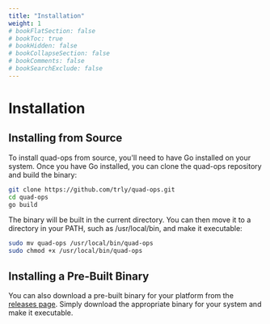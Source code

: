 ```yaml
---
title: "Installation"
weight: 1
# bookFlatSection: false
# bookToc: true
# bookHidden: false
# bookCollapseSection: false
# bookComments: false
# bookSearchExclude: false
---
```

# Installation

## Installing from Source
To install quad-ops from source, you'll need to have Go installed on your system. Once you have Go installed, you can clone the quad-ops repository and build the binary:
```bash
git clone https://github.com/trly/quad-ops.git
cd quad-ops
go build
```
The binary will be built in the current directory. You can then move it to a directory in your PATH, such as /usr/local/bin, and make it executable:
```bash
sudo mv quad-ops /usr/local/bin/quad-ops
sudo chmod +x /usr/local/bin/quad-ops
```
## Installing a Pre-Built Binary
You can also download a pre-built binary for your platform from the [releases page](https://github.com/trly/quad-ops/releases). Simply download the appropriate binary for your system and make it executable.
